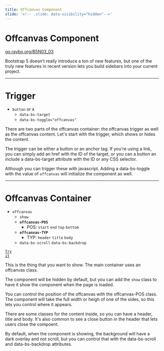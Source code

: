 ```yaml
---
title: Offcanvas Component
slide: '<!-- .slide: data-visibility="hidden"-->'
---
```


<!-- .slide: data-state="layout-title" class="bg-dark"-->

# Offcanvas Component

<div class="slide-link"><a href="https://go.raybo.org/B5N03_03"><i class="fab fa-slideshare"></i>go.raybo.org/B5N03_03</a></div>

> >

Bootstrap 5 doesn't really introduce a ton of new features, but one of the truly new features in recent version lets you build sidebars into your current project.

---

<!-- .slide: data-state="layout-code-list" -->

# Trigger

- `button` or `A`
  - `data-bs-target`
  - `data-bs-toggle="offcanvas"`

> >

There are two parts of the offcanvas container: the offcanvas trigger as well as the offcanvas content. Let's start with the trigger, which shows or hides the content.

The trigger can be either a button or an anchor tag. If you're using a link, you can simply add an href with the ID of the target, or you can a button an include a data-bs-target attribute with the ID or any CSS selector.

Although you can trigger these with javascript. Adding a data-bs-toggle with the value of `offcanvas` will initialize the component as well.

---

<!-- .slide: data-state="layout-code-list" -->

# Offcanvas Container

- `offcanvas`
  - `show`
  - **`offcanvas-POS`**
    - POS: `start` `end` `top` `bottom`
  - **`offcanvas-TYP`**
    - TYP: `header` `title` `body`
  - `data-bs-scroll` `data-bs-backdrop`

<a href="https://codepen.io/planetoftheweb/pen/bGWMejm?editors=1000" target="_blank"><code class="code-royal">Try it</code></a>

> >

This is the thing that you want to show. The main container uses an offcanvas class.

The component will be hidden by default, but you can add the `show` class to have it show the component when the page is loaded.

You can control the position of the offcanvas with the offcanvas-POS class. The component will take the full width or heigh of one of the sides, so this lets you control where it appears.

There are some classes for the content inside, so you can have a header, title and body. It's also common to see a close button in the header that lets users close the compoent.

By default, when the component is showing, the background will have a dark overlay and not scroll, but you can control that with the data-bs-scroll and data-bs-backdrop attributes.
